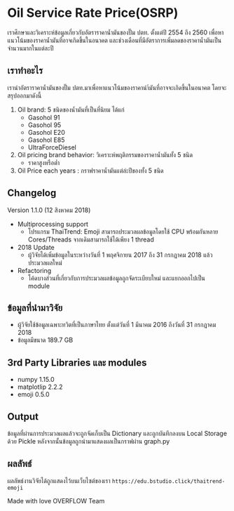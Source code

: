 # Oil Service Rate Price(OSRP)
  เราศึกษาและวิเคราะห์ข้อมูลเกี่ยวกับอัตราราคาน้ำมันของปั๊ม ปตท. ตั้งแต่ปี 2554 ถึง 2560 เพื่อหาแนวโน้มของราคาน้ำมันที่อาจเกิดขึ้นในอนาคต และช่วงเดือนที่มีอัตราการเพิ่มลดของราคาน้ำมันเป็นจำนวนมากในแต่ละปี
## เราทำอะไร
เรานำอัตราราคาน้ำมันของปั๊ม ปตท.มาเพื่อหาแนวโน้มของราคานำ้มันที่อาจจะเกิดขึ้นในอนาคต โดยจะสรุปออกมาดังนี้
  1. Oil brand: 5 ชนิดของน้ำมันที่เป็นที่นิยม ได้แก่
      - Gasohol 91
      - Gasohol 95
      - Gasohol E20
      - Gasohol E85
      - UltraForceDiesel
  2. Oil pricing brand behavior: วิเคราะห์พฤติกรรมของราคาน้ำมันทั้ง 5 ชนิด
     - ราคาสูงหรือต่ำ
  3. Oil Price each years : กราฟราคาน้ำมันแต่ล่ะปีของทั้ง 5 ชนิด

## Changelog
Version 1.1.0 (12 สิงหาคม 2018)
 - Multiprocessing support
   - โปรแกรม ThaiTrend: Emoji สามารถประมวลผลข้อมูลโดยใช้ CPU พร้อมกันหลาย Cores/Threads จากเดิมสามารถใช้ได้เพียง 1 thread
 - 2018 Update
   - ผู้วิจัยได้เพิ่มข้อมูลในระหว่างวันที่ 1 พฤศจิกายน 2017 ถึง 31 กรกฎาคม 2018 แล้วประมวลผลใหม่
 - Refactoring
   - โค้ดบางส่วนที่เกี่ยวกับการประมวลผลข้อมูลถูกจัดระเบียบใหม่ และแยกออกไปเป็น module

## ข้อมูลที่นำมาวิจัย
 - ผู้วิจัยใช้ข้อมูลเฉพาะทวิตที่เป็นภาษาไทย ตั้งแต่วันที่ 1 มีนาคม 2016 ถึงวันที่ 31 กรกฎาคม 2018
 - ข้อมูลมีขนาด 189.7 GB

## 3rd Party Libraries และ modules
 - numpy 1.15.0
 - matplotlip 2.2.2
 - emoji 0.5.0

## Output
ข้อมูลที่ผ่านการประมวลผลแล้วจะถูกจัดเก็บเป็น Dictionary และถูกบันทึกลงบน Local Storage ด้วย Pickle หลังจากนั้นข้อมูลถูกนำมาแสดงผลเป็นกราฟผ่าน graph.py

## ผลลัพธ์
ผลลัพธ์งานวิจัยได้ถูกแสดงไว้บนเว็บไซต์ของเรา
`https://edu.bstudio.click/thaitrend-emoji`

Made with love
OVERFLOW Team
